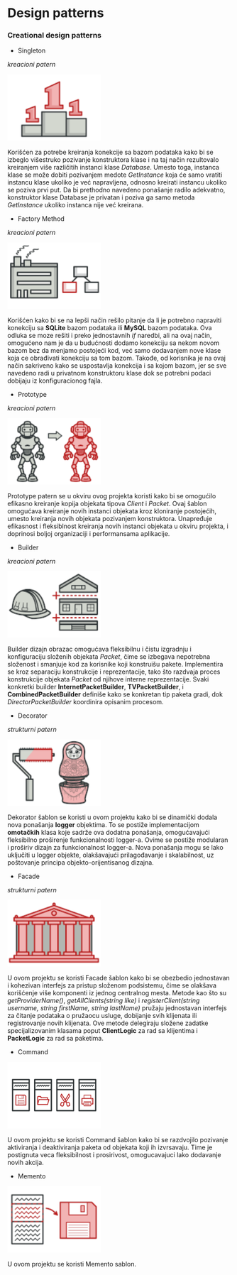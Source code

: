 ﻿# Design patterns

### Creational design patterns

* Singleton

*kreacioni patern*

<div>
  <img src="./resources/images/singleton.png" alt="Singleton logo" height=150>
</div>

Korišćen za potrebe kreiranja konekcije sa bazom podataka kako bi se izbeglo višestruko pozivanje konstruktora klase i na taj način rezultovalo kreiranjem više različitih instanci klase _Database_. Umesto toga, instanca klase se može dobiti pozivanjem medote _GetInstance_ koja će samo vratiti instancu klase ukoliko je već napravljena, odnosno kreirati instancu ukoliko se poziva prvi put. Da bi prethodno navedeno ponašanje radilo adekvatno, konstruktor klase Database je privatan i poziva ga samo metoda _GetInstance_ ukoliko instanca nije već kreirana.

* Factory Method

*kreacioni patern*

<div>
  <img src="./resources/images/factory_method.png" alt="Factory method logo" height=150>
</div>

Korišćen kako bi se na lepši način rešilo pitanje da li je potrebno napraviti konekciju sa **SQLite** bazom podataka ili **MySQL** bazom podataka. Ova odluka se moze rešiti i preko jednostavnih _if_ naredbi, ali na ovaj način, omogućeno nam je da u budućnosti dodamo konekciju sa nekom novom bazom bez da menjamo postojeći kod, već samo dodavanjem nove klase koja ce obrađivati konekciju sa tom bazom. Takođe, od korisnika je na ovaj način sakriveno kako se uspostavlja konekcija i sa kojom bazom, jer se sve navedeno radi u privatnom konstruktoru klase dok se potrebni podaci dobijaju iz konfiguracionog fajla.

* Prototype

*kreacioni patern*

<div>
  <img src="./resources/images/prototype.png" alt="Prototype method logo" height=150>
</div>

Prototype patern se u okviru ovog projekta koristi kako bi se omogućilo efikasno kreiranje kopija objekata tipova _Client_ i _Packet_. Ovaj šablon omogućava kreiranje novih instanci objekata kroz kloniranje postojećih, umesto kreiranja novih objekata pozivanjem konstruktora. Unapređuje efikasnost i fleksiblnost kreiranja novih instanci objekata u okviru projekta, i doprinosi boljoj organizaciji i performansama aplikacije.

* Builder

*kreacioni patern*

<div>
  <img src="./resources/images/builder.png" alt="Prototype method logo" height=150>
</div>

Builder dizajn obrazac omogućava fleksibilnu i čistu izgradnju i konfiguraciju složenih objekata _Packet_, čime se izbegava nepotrebna složenost i smanjuje kod za korisnike koji konstruišu pakete. Implementira se kroz separaciju konstrukcije i reprezentacije, tako što razdvaja proces konstrukcije objekata _Packet_ od njihove interne reprezentacije. Svaki konkretki builder **InternetPacketBuilder**, **TVPacketBuilder**, i **CombinedPacketBuilder** definiše kako se konkretan tip paketa gradi, dok _DirectorPacketBuilder_ koordinira opisanim procesom.

* Decorator 

*strukturni patern*

<div>
  <img src="./resources/images/decorator.png" alt="Decorator method logo" height=150>
</div>

Dekorator šablon se koristi u ovom projektu kako bi se dinamički dodala nova ponašanja **logger** objektima. To se postiže implementacijom **omotačkih** klasa koje sadrže ova dodatna ponašanja, omogućavajući fleksibilno proširenje funkcionalnosti logger-a. Ovime se postiže modularan i proširiv dizajn za funkcionalnost logger-a. Nova ponašanja mogu se lako uključiti u logger objekte, olakšavajući prilagođavanje i skalabilnost, uz poštovanje principa objekto-orijentisanog dizajna.

* Facade 

*strukturni patern*

<div>
  <img src="./resources/images/facade.png" alt="Facade method logo" height=150>
</div>

U ovom projektu se koristi Facade šablon kako bi se obezbedio jednostavan i kohezivan interfejs za pristup složenom podsistemu, čime se olakšava korišćenje više komponenti iz jednog centralnog mesta. Metode kao što su _getProviderName()_, _getAllClients(string like)_ i _registerClient(string username, string firstName, string lastName)_ pružaju jednostavan interfejs za čitanje podataka o pružaocu usluge, dobijanje svih klijenata ili registrovanje novih klijenata.
Ove metode delegiraju složene zadatke specijalizovanim klasama poput **ClientLogic** za rad sa klijentima i **PacketLogic** za rad sa paketima.

* Command

<div>
  <img src="./resources/images/command.png" alt="Command method logo" height=150>
</div>

U ovom projektu se koristi Command šablon kako bi se razdvojilo pozivanje aktiviranja i deaktiviranja paketa od objekata koji ih izvrsavaju. Time je postignuta veca fleksibilnost i prosirivost, omogucavajuci lako dodavanje novih akcija.

* Memento

<div>
  <img src="./resources/images/memento.png" alt="Memento method logo" height=150>
</div>

U ovom projektu se koristi Memento sablon.